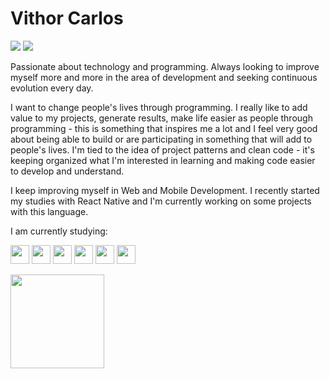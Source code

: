 # Vithor Carlos

<div>
<a href = "mailto:vithor.carlos3@gmail.com"><img src="https://img.shields.io/badge/vithor.carlos3@gmail.com-D14836?style=for-the-badge&logo=gmail&logoColor=white" target="_blank"></a>
<a href="https://www.linkedin.com/in/vithor-carlos-santos-de-oliveira-ba9b91165/" target="_blank"><img src="https://img.shields.io/badge/-LinkedIn-%230077B5?style=for-the-badge&logo=linkedin&logoColor=white" target="_blank"></a>   
</div>

Passionate about technology and programming. Always looking to improve myself more and more in the area of development and seeking continuous evolution every day.

I want to change people's lives through programming. I really like to add value to my projects, generate results, make life easier as people through programming - this is something that inspires me a lot and I feel very good about being able to build or are participating in something that will add to people's lives.
I'm tied to the idea of project patterns and clean code - it's keeping organized what I'm interested in learning and making code easier to develop and understand.

I keep improving myself in Web and Mobile Development.
I recently started my studies with React Native and I'm currently working on some projects with this language.

I am currently studying:

<img src="https://cdn.jsdelivr.net/gh/devicons/devicon/icons/react/react-original-wordmark.svg" width="30" height="30"/>  <img src="https://cdn.jsdelivr.net/gh/devicons/devicon/icons/javascript/javascript-original.svg" width="30" height="30"/>  <img src="https://cdn.jsdelivr.net/gh/devicons/devicon/icons/nodejs/nodejs-plain-wordmark.svg" width="30" height="30"/>  <img src="https://cdn.jsdelivr.net/gh/devicons/devicon/icons/html5/html5-original-wordmark.svg" width="30" height="30"/> <img src="https://cdn.jsdelivr.net/gh/devicons/devicon/icons/css3/css3-original-wordmark.svg" width="30" height="30"/>  <img src="https://cdn.jsdelivr.net/gh/devicons/devicon/icons/php/php-original.svg" width="30" height="30"/> 

<div>
<a href="https://github.com/VithorCarlos">
<img height="150em" src="https://github-readme-stats.vercel.app/api?username=VithorCarlos&show_icons=true&theme=tokyonight&include_all_commits=true&count_private=true"/>
</div>









